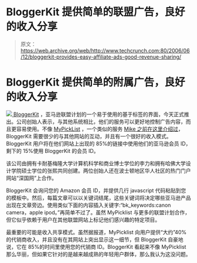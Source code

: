 # BloggerKit 提供简单的联盟广告，良好的收入分享

> 原文：<https://web.archive.org/web/http://www.techcrunch.com:80/2006/06/12/bloggerkit-provides-easy-affiliate-ads-good-revenue-sharing/>

# BloggerKit 提供简单的附属广告，良好的收入分享

[![](img/be22fb23048304bd09dbdc7f8b5ef900.png) ](https://web.archive.org/web/20220127232112/http://www.bloggerkit.com/) [BloggerKit](https://web.archive.org/web/20220127232112/http://bloggerkit.com/) ，亚马逊联盟计划的一个易于使用的基于标签的界面，今天正式推出。公司创始人表示，与其他系统相比，他们的服务可以更好地控制广告内容，而且更容易使用。不像 [MyPickList](https://web.archive.org/web/20220127232112/http://mypicklist.com/) ，一个类似的服务 [Mike 之前在这里介绍过](https://web.archive.org/web/20220127232112/http://www.beta.techcrunch.com/tag/MyPickList/)，BloggerKit 需要很少的与其他网站的互动，并且有一个很好的收入模式。BloggerKit 用户将在他们网站上出现的 85%的链接中使用他们的亚马逊会员 ID，剩下的 15%使用 BloggerKit 的会员 ID。

该公司由拥有卡耐基梅隆大学计算机科学和商业博士学位的李力和拥有哈佛大学设计学院硕士学位的张熙共同创建。两位创始人还在波士顿地区华人社区的热门门户网站“深国网”上合作。

BloggerKit 会询问您的 Amazon 会员 ID，并提供几行 javascript 代码粘贴到您的模板中。然后，每篇文章可以以关键词结尾，这些关键词将决定哪些亚马逊产品出现在文章旁边。使用类似下面的内容插入关键字:“bk_keywords:canon camera，apple ipod。”再简单不过了。虽然 MyPicklist 与更多的联盟计划合作，但它似乎依赖于用户在其他联盟网站上标记他们感兴趣的特定项目。

最重要的可能是收入共享模式。虽然据报道，MyPicklist 向用户提供“大约”40%的代销商收入，并且没有在其网站上突出显示这一细节，但 BloggerKit 自豪地说，它在 85%的时间里使用您的代销商 ID。BloggerKit 看起来不像 MyPicklist 那么华丽，但如果它针对的是越来越成熟的年轻用户群体，那么我认为这没问题。